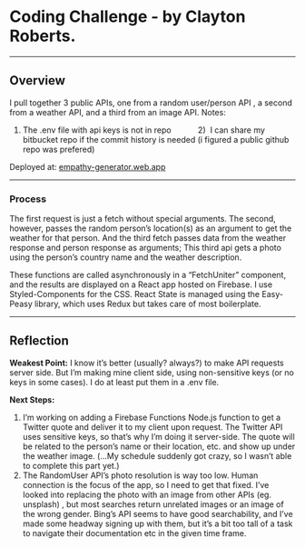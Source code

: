 # Coding Challenge - by Clayton Roberts.

---

## Overview

I pull together 3 public APIs, one from a random user/person API , a second from a weather API, and a third from an image API.
Notes:      
1)  The .env file with api keys is not in repo           
2)  I can share my bitbucket repo if the commit history is needed (i figured a public github repo was prefered)

Deployed at: [empathy-generator.web.app](https://empathy-generator.web.app/)

---

### Process

The first request is just a fetch without special arguments. The second, however, passes the random person’s location(s) as an argument to get the weather for that person. And the third fetch passes data from the weather response and person response as arguments; This third api gets a photo using the person’s country name and the weather description.

These functions are called asynchronously in a “FetchUniter” component, and the results are displayed on a React app hosted on Firebase. I use Styled-Components for the CSS. React State is managed using the Easy-Peasy library, which uses Redux but takes care of most boilerplate.

---

## Reflection

**Weakest Point:**
I know it’s better (usually? always?) to make API requests server side. But I’m making mine client side, using non-sensitive keys (or no keys in some cases). I do at least put them in a .env file.

**Next Steps:**

1.  I’m working on adding a Firebase Functions Node.js function to get a Twitter quote and deliver it to my client upon request. The Twitter API uses sensitive keys, so that’s why I’m doing it server-side. The quote will be related to the person’s name or their location, etc. and show up under the weather image. (...My schedule suddenly got crazy, so I wasn’t able to complete this part yet.)
2.  The RandomUser API’s photo resolution is way too low. Human connection is the focus of the app, so I need to get that fixed. I’ve looked into replacing the photo with an image from other APIs (eg. unsplash) , but most searches return unrelated images or an image of the wrong gender. Bing’s API seems to have good searchability, and I’ve made some headway signing up with them, but it’s a bit too tall of a task to navigate their documentation etc in the given time frame.
